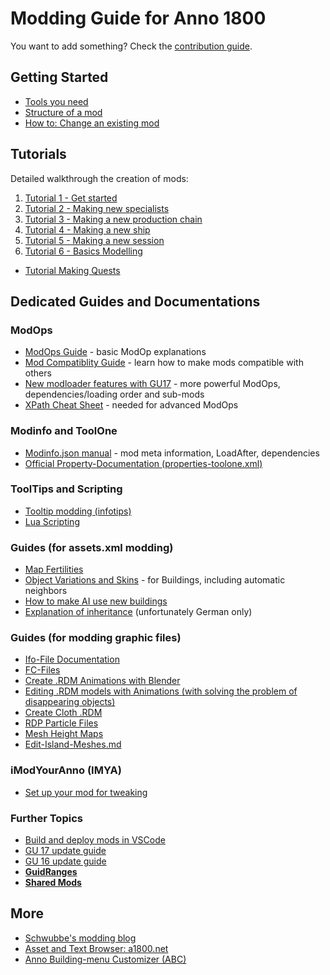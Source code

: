 # Modding Guide for Anno 1800

You want to add something? Check the [contribution guide](./contribution.md).

## Getting Started

- [Tools you need](./getting-started/tools-you-need.md)
- [Structure of a mod](./getting-started/structure-of-a-mod.md)
- [How to: Change an existing mod](./getting-started/change-existing-mod.md)

## Tutorials

Detailed walkthrough the creation of mods:

1. [Tutorial 1 - Get started](./hier0nimus-tutorials/01-my-first-mod/readme.md)
2. [Tutorial 2 - Making new specialists](./hier0nimus-tutorials/02-making-new-specialists/readme.md)
3. [Tutorial 3 - Making a new production chain](./hier0nimus-tutorials/03-making-new-production-chain/readme.md)
4. [Tutorial 4 - Making a new ship](./hier0nimus-tutorials/04-making-new-ship/readme.md)
5. [Tutorial 5 - Making a new session](./hier0nimus-tutorials/05-making-a-new-session/readme.md)
5. [Tutorial 6 - Basics Modelling](./hier0nimus-tutorials/06-basics-modelling/readme.md)
- [Tutorial Making Quests](./hier0nimus-tutorials/Quests-Tutorial)

## Dedicated Guides and Documentations

### ModOps

- [ModOps Guide](https://github.com/jakobharder/anno1800-mod-loader/blob/main/doc/modop-guide.md#modop-guide) - basic ModOp explanations
- [Mod Compatiblity Guide](./guides/mod-compatibility.md) - learn how to make mods compatible with others
- [New modloader features with GU17](https://github.com/jakobharder/anno1800-mod-loader/blob/main/doc/modloader10.md#modloader-10-changes) - more powerful ModOps, dependencies/loading order and sub-mods
- [XPath Cheat Sheet](https://devhints.io/xpath) - needed for advanced ModOps

### Modinfo and ToolOne

- [Modinfo.json manual](https://github.com/anno-mods/Modinfo) - mod meta information, LoadAfter, dependencies
- [Official Property-Documentation (properties-toolone.xml)](./documentation/properties-toolone.xml)

### ToolTips and Scripting

- [Tooltip modding (infotips)](./documentation/infotips.md)
- [Lua Scripting](./Scripting)

### Guides (for assets.xml modding)

- [Map Fertilities](https://github.com/Pnski/Anno1800ModDoku/blob/main/Tutorials%2FMapFertilities.md)
- [Object Variations and Skins](./guides/variations.md) - for Buildings, including automatic neighbors
- [How to make AI use new buildings](./guides/AI%20using%20new%20buildings.md)
- [Explanation of inheritance](https://maug-projekt.com/forum/index.php?thread/715-vererbung-von-vectorelements/) (unfortunately German only)

### Guides (for modding graphic files)

- [Ifo-File Documentation](./documentation/ifo-file.md)
- [FC-Files](./guides/fc-files-guide.md)
- [Create .RDM Animations with Blender](./guides/rdm_animations.md)
- [Editing .RDM models with Animations (with solving the problem of disappearing objects)](./guides/rdm_animations_edit.md)
- [Create Cloth .RDM](./guides/clothes.md)
- [RDP Particle Files](./guides/particles.md)
- [Mesh Height Maps](./guides/Mesh-Height-Maps.md)
- [Edit-Island-Meshes.md](./guides/Edit-Island-Meshes.md)

### iModYourAnno (IMYA)

- [Set up your mod for tweaking](https://github.com/anno-mods/iModYourAnno/wiki/Setting-up-your-Mod-for-tweaking)

### Further Topics

- [Build and deploy mods in VSCode](https://github.com/anno-mods/vscode-anno-modding-tools/blob/main/doc/annomod.md)  
- [GU 17 update guide](./guides/gu17-update-guide.md)  
- [GU 16 update guide](./guides/gu16-update-guide.md)
- [**GuidRanges**](https://github.com/anno-mods/GuidRanges)
- [**Shared Mods**](https://github.com/anno-mods/shared-resources/tree/main)

## More

- [Schwubbe's modding blog](https://schwubbe.de/modding_blog.php)
- [Asset and Text Browser: a1800.net](https://a1800.net/)
- [Anno Building-menu Customizer (ABC)](https://github.com/AsciiBunny/AnnoBuildingmenuCustomizer)
